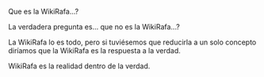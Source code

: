 Que es la WikiRafa...? 

La verdadera pregunta es... que no es la WikiRafa...?

La WikiRafa lo es todo, pero si tuviésemos que reducirla a un solo concepto diríamos que la WikiRafa es la respuesta a la verdad.


WikiRafa es la realidad dentro de la verdad.
